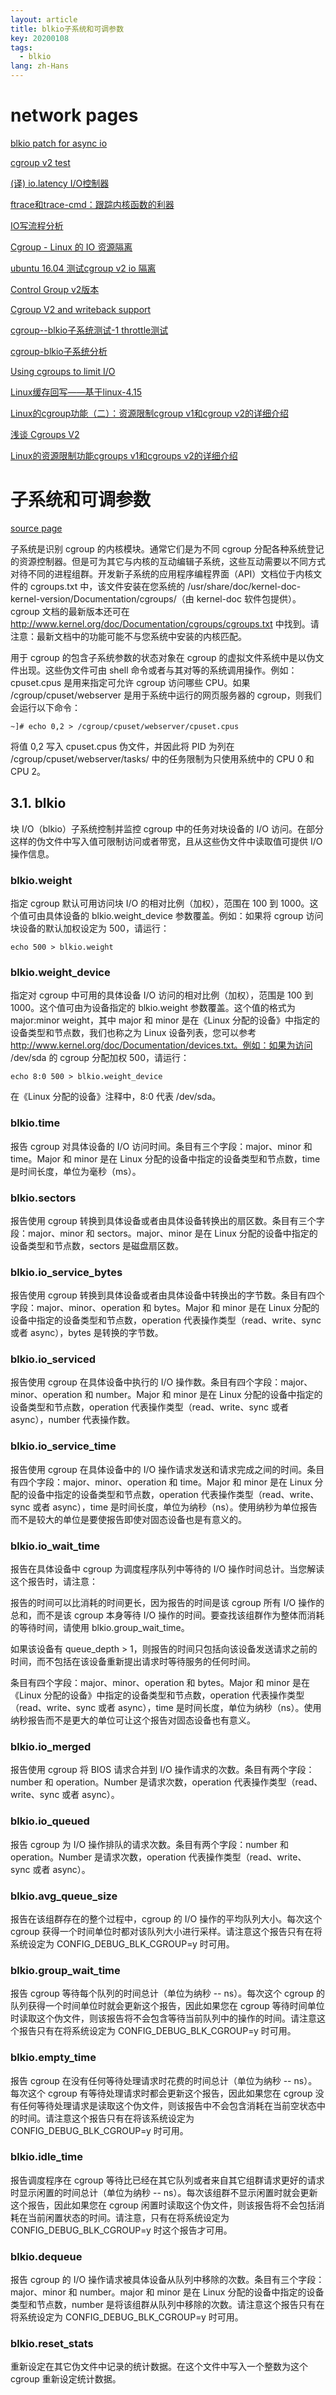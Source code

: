 ```yaml
---
layout: article
title: blkio子系统和可调参数
key: 20200108
tags:
  - blkio
lang: zh-Hans
---
```


# network pages

[blkio patch for async io](https://lwn.net/Articles/628631/)

[cgroup v2 test](https://andrestc.com/post/cgroups-io/)

[(译) io.latency I/O控制器](https://mp.weixin.qq.com/s/nL9KUmMJgu1hO8JVs5trpg)

[ftrace和trace-cmd：跟踪内核函数的利器](https://blog.csdn.net/weixin_44410537/article/details/103587609)

[IO写流程分析](https://blog.csdn.net/weixin_43758823/article/details/99988263)

[Cgroup - Linux 的 IO 资源隔离](https://blog.csdn.net/chenaqiao/article/details/50547254)

[ubuntu 16.04 测试cgroup v2 io 隔离](https://blog.csdn.net/hjkfcz/article/details/86094521)

[Control Group v2版本](https://blog.csdn.net/sinat_20184565/article/details/98475824)

[Cgroup V2 and writeback support](http://hustcat.github.io/cgroup-v2-and-writeback-support/)

[cgroup--blkio子系统测试-1 throttle测试](https://blog.csdn.net/XscKernel/article/details/12197287)

[cgroup-blkio子系统分析](https://blog.csdn.net/tanzhe2017/article/details/81000775)

[Using cgroups to limit I/O](https://andrestc.com/post/cgroups-io/)

[Linux缓存回写——基于linux-4.15](https://blog.csdn.net/SweeNeil/article/details/88813094)

[Linux的cgroup功能（二）：资源限制cgroup v1和cgroup v2的详细介绍](https://www.lijiaocn.com/%E6%8A%80%E5%B7%A7/2019/01/28/linux-tool-cgroup-detail.html)

[浅谈 Cgroups V2](https://www.codercto.com/a/88893.html)

[Linux的资源限制功能cgroups v1和cgroups v2的详细介绍](https://www.codercto.com/a/57439.html)


# 子系统和可调参数

[source page](https://access.redhat.com/documentation/zh-cn/red_hat_enterprise_linux/6/html/resource_management_guide/ch-subsystems_and_tunable_parameters#sec-blkio)

子系统是识别 cgroup 的内核模块。通常它们是为不同 cgroup 分配各种系统登记的资源控制器。但是可为其它与内核的互动编辑子系统，这些互动需要以不同方式对待不同的进程组群。开发新子系统的应用程序编程界面（API）文档位于内核文件的 cgroups.txt 中，该文件安装在您系统的 /usr/share/doc/kernel-doc-kernel-version/Documentation/cgroups/（由 kernel-doc 软件包提供）。cgroup 文档的最新版本还可在 http://www.kernel.org/doc/Documentation/cgroups/cgroups.txt 中找到。请注意：最新文档中的功能可能不与您系统中安装的内核匹配。

用于 cgroup 的包含子系统参数的状态对象在 cgroup 的虚拟文件系统中是以伪文件出现。这些伪文件可由 shell 命令或者与其对等的系统调用操作。例如：cpuset.cpus 是用来指定可允许 cgroup 访问哪些 CPU。如果 /cgroup/cpuset/webserver 是用于系统中运行的网页服务器的 cgroup，则我们会运行以下命令：

    ~]# echo 0,2 > /cgroup/cpuset/webserver/cpuset.cpus

将值 0,2 写入 cpuset.cpus 伪文件，并因此将 PID 为列在 /cgroup/cpuset/webserver/tasks/ 中的任务限制为只使用系统中的 CPU 0 和 CPU 2。

## 3.1. blkio

块 I/O（blkio）子系统控制并监控 cgroup 中的任务对块设备的 I/O 访问。在部分这样的伪文件中写入值可限制访问或者带宽，且从这些伪文件中读取值可提供 I/O 操作信息。

### blkio.weight

指定 cgroup 默认可用访问块 I/O 的相对比例（加权），范围在 100 到 1000。这个值可由具体设备的 blkio.weight_device 参数覆盖。例如：如果将 cgroup 访问块设备的默认加权设定为 500，请运行：

    echo 500 > blkio.weight

### blkio.weight_device

指定对 cgroup 中可用的具体设备 I/O 访问的相对比例（加权），范围是 100 到 1000。这个值可由为设备指定的 blkio.weight 参数覆盖。这个值的格式为major:minor weight，其中 major 和 minor 是在《Linux 分配的设备》中指定的设备类型和节点数，我们也称之为 Linux 设备列表，您可以参考 http://www.kernel.org/doc/Documentation/devices.txt。例如：如果为访问 /dev/sda 的 cgroup 分配加权 500，请运行：

    echo 8:0 500 > blkio.weight_device

在《Linux 分配的设备》注释中，8:0 代表 /dev/sda。

### blkio.time

报告 cgroup 对具体设备的 I/O 访问时间。条目有三个字段：major、minor 和 time。Major 和 minor 是在 Linux 分配的设备中指定的设备类型和节点数，time 是时间长度，单位为毫秒（ms）。

### blkio.sectors

报告使用 cgroup 转换到具体设备或者由具体设备转换出的扇区数。条目有三个字段：major、minor 和 sectors。major、minor 是在 Linux 分配的设备中指定的设备类型和节点数，sectors 是磁盘扇区数。

### blkio.io_service_bytes

报告使用 cgroup 转换到具体设备或者由具体设备中转换出的字节数。条目有四个字段：major、minor、operation 和 bytes。Major 和 minor 是在 Linux 分配的设备中指定的设备类型和节点数，operation 代表操作类型（read、write、sync 或者 async），bytes 是转换的字节数。

### blkio.io_serviced

报告使用 cgroup 在具体设备中执行的 I/O 操作数。条目有四个字段：major、minor、operation 和 number。Major 和 minor 是在 Linux 分配的设备中指定的设备类型和节点数，operation 代表操作类型（read、write、sync 或者 async），number 代表操作数。

### blkio.io_service_time

报告使用 cgroup 在具体设备中的 I/O 操作请求发送和请求完成之间的时间。条目有四个字段：major、minor、operation 和 time。Major 和 minor 是在 Linux 分配的设备中指定的设备类型和节点数，operation 代表操作类型（read、write、sync 或者 async），time 是时间长度，单位为纳秒（ns）。使用纳秒为单位报告而不是较大的单位是要使报告即使对固态设备也是有意义的。

### blkio.io_wait_time

报告在具体设备中 cgroup 为调度程序队列中等待的 I/O 操作时间总计。当您解读这个报告时，请注意：

报告的时间可以比消耗的时间更长，因为报告的时间是该 cgroup 所有 I/O 操作的总和，而不是该 cgroup 本身等待 I/O 操作的时间。要查找该组群作为整体而消耗的等待时间，请使用 blkio.group_wait_time。

如果该设备有 queue_depth > 1，则报告的时间只包括向该设备发送请求之前的时间，而不包括在该设备重新提出请求时等待服务的任何时间。

条目有四个字段：major、minor、operation 和 bytes。Major 和 minor 是在《Linux 分配的设备》中指定的设备类型和节点数，operation 代表操作类型（read、write、sync 或者 async），time 是时间长度，单位为纳秒（ns）。使用纳秒报告而不是更大的单位可让这个报告对固态设备也有意义。

### blkio.io_merged

报告使用 cgroup 将 BIOS 请求合并到 I/O 操作请求的次数。条目有两个字段：number 和 operation。Number 是请求次数，operation 代表操作类型（read、write、sync 或者 async）。

### blkio.io_queued

报告 cgroup 为 I/O 操作排队的请求次数。条目有两个字段：number 和 operation。Number 是请求次数，operation 代表操作类型（read、write、sync 或者 async）。

### blkio.avg_queue_size

报告在该组群存在的整个过程中，cgroup 的 I/O 操作的平均队列大小。每次这个 cgroup 获得一个时间单位时都对该队列大小进行采样。请注意这个报告只有在将系统设定为 CONFIG_DEBUG_BLK_CGROUP=y 时可用。

### blkio.group_wait_time

报告 cgroup 等待每个队列的时间总计（单位为纳秒 -- ns）。每次这个 cgroup 的队列获得一个时间单位时就会更新这个报告，因此如果您在 cgroup 等待时间单位时读取这个伪文件，则该报告将不会包含等待当前队列中的操作的时间。请注意这个报告只有在将系统设定为 CONFIG_DEBUG_BLK_CGROUP=y 时可用。

### blkio.empty_time

报告 cgroup 在没有任何等待处理请求时花费的时间总计（单位为纳秒 -- ns）。每次这个 cgroup 有等待处理请求时都会更新这个报告，因此如果您在 cgroup 没有任何等待处理请求是读取这个伪文件，则该报告中不会包含消耗在当前空状态中的时间。请注意这个报告只有在将该系统设定为 CONFIG_DEBUG_BLK_CGROUP=y 时可用。

### blkio.idle_time

报告调度程序在 cgroup 等待比已经在其它队列或者来自其它组群请求更好的请求时显示闲置的时间总计（单位为纳秒 -- ns）。每次该组群不显示闲置时就会更新这个报告，因此如果您在 cgroup 闲置时读取这个伪文件，则该报告将不会包括消耗在当前闲置状态的时间。请注意，只有在将系统设定为 CONFIG_DEBUG_BLK_CGROUP=y 时这个报告才可用。

### blkio.dequeue

报告 cgroup 的 I/O 操作请求被具体设备从队列中移除的次数。条目有三个字段：major、minor 和 number。major 和 minor 是在 Linux 分配的设备中指定的设备类型和节点数，number 是将该组群从队列中移除的次数。请注意这个报告只有在将系统设定为 CONFIG_DEBUG_BLK_CGROUP=y 时可用。

### blkio.reset_stats

重新设定在其它伪文件中记录的统计数据。在这个文件中写入一个整数为这个 cgroup 重新设定统计数据。
